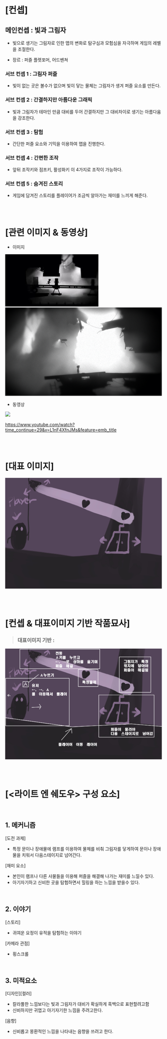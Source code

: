 # [컨셉]
## 메인컨셉 : 빛과 그림자
- 빛으로 생기는 그림자로 인한 맵의 변화로 탐구심과 모험심을 자극하며 게임의 레벨을 조절한다.

- 장르 : 퍼즐 플렛포머, 어드벤쳐

### 서브 컨셉 1 : 그림자 퍼즐
- 빛이 없는 곳은 볼수가 없으며 빛이 닿는 물체는 그림자가 생겨 퍼즐 요소를 만든다.

### 서브 컨셉 2 : 간결하지만 아름다운 그래픽
- 빛과 그림자가 테마인 만큼 대비를 두어 간결하지만 그 대비차이로 생기는 아름다움을 강조한다.

### 서브 컨셉 3 : 탐험
- 간단한 퍼즐 요소와 기믹을 이용하여 맵을 진행한다.

### 서브 컨셉 4 : 간편한 조작
- 앞뒤 조작키와 점프키, 활성화키 이 4가지로 조작이 가능하다.

### 서브 컨셉 5 : 숨겨진 스토리
- 게임에 담겨진 스토리를 플레이어가 조금씩 알아가는 재미를 느끼게 해준다.

<br><br>
# [관련 이미지 & 동영상]
- 이미지  

<img src="./img/관련이미지 1.jpg">
<img src="./img/관련이미지 2.png">

- 동영상

[![](./img/그림.png)](https://www.youtube.com/watch?v=5xy4n73WOMM)

https://www.youtube.com/watch?time_continue=29&v=L1nF4XfnJMs&feature=emb_title

<br><br>
# [대표 이미지]
![그림](./img/일러스트.jpg)

<br><br>
# [컨셉 & 대표이미지 기반 작품묘사]
> ### 대표이미지 기반 :

<img src="./img/일러스트 2.jpg">


<br><br>

# [<라이트 엔 쉐도우> 구성 요소]

<br>

## 1. 메커니즘

[도전 과제]
- 특정 문이나 장애물에 램프를 이용하여 물체를 비춰 그림자를 닿게하여 문이나 장애물을 치워서 다음스테이지로 넘어간다.

[재미 요소]
- 본인이 램프나 다른 사물들을 이용해 퍼즐을 해결해 나가는 재미를 느낄수 있다.
- 아기자기하고 신비한 곳을 탐험하면서 힐링을 하는 느낌을 받을수 있다. 
<br>

## 2. 이야기

[스토리]  
- 귀여운 요정이 유적을 탐험하는 이야기

[카메라 관점]  
- 횡스크롤

<br>

## 3. 미적요소

[디자인][컬러]  
- 칼라풀한 느낌보다는 빛과 그림자가 대비가 확실하게 흑백으로 표현할려고함
- 신비하지만 귀엽고 아기자기한 느낌을 주려고한다.

[음향]  
- 신비롭고 몽환적인 느낌을 나타내는 음향을 쓰려고 한다.
	

